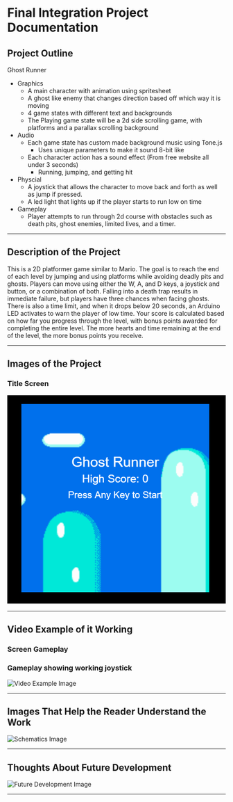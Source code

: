 # Final Integration Project Documentation

## Project Outline

Ghost Runner

- Graphics
  - A main character with animation using spritesheet
  - A ghost like enemy that changes direction based off which way it is moving
  - 4 game states with different text and backgrounds
  - The Playing game state will be a 2d side scrolling game, with platforms and a parallax scrolling background
- Audio
  - Each game state has custom made background music using Tone.js
    - Uses unique parameters to make it sound 8-bit like 
  - Each character action has a sound effect (From free website all under 3 seconds)
    - Running, jumping, and getting hit
- Physcial  
  - A joystick that allows the character to move back and forth as well as jump if pressed.
  - A led light that lights up if the player starts to run low on time
- Gameplay 
  - Player attempts to run through 2d course with obstacles such as death pits, ghost enemies, limited lives, and a timer.
  
---

## Description of the Project

This is a 2D platformer game similar to Mario. The goal is to reach the end of each level by jumping and using platforms while avoiding deadly pits and ghosts. Players can move using either the W, A, and D keys, a joystick and button, or a combination of both. Falling into a death trap results in immediate failure, but players have three chances when facing ghosts. There is also a time limit, and when it drops below 20 seconds, an Arduino LED activates to warn the player of low time. Your score is calculated based on how far you progress through the level, with bonus points awarded for completing the entire level. The more hearts and time remaining at the end of the level, the more bonus points you receive.

---

## Images of the Project

### Title Screen 
![Title Image](./title.PNG)

---

## Video Example of it Working

### Screen Gameplay

### Gameplay showing working joystick

![Video Example Image]([https://example.com/video_example.png](https://www.youtube.com/watch?v=00Ni4RLKXig&ab_channel=NicholasDomingue))

---

## Images That Help the Reader Understand the Work

![Schematics Image](https://example.com/schematics.png)

---

## Thoughts About Future Development

![Future Development Image](https://example.com/future_development.png)

---
